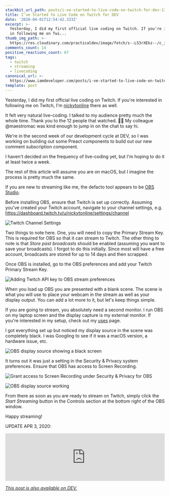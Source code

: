 ```yaml
---
stackbit_url_path: posts/i-ve-started-to-live-code-on-twitch-for-dev-13cn
title: I've Started to Live Code on Twitch for DEV
date: '2020-04-01T12:54:42.333Z'
excerpt: >-
  Yesterday, I did my first official live coding on Twitch. If you're interested
  in following me on Twi...
thumb_img_path: >-
  https://res.cloudinary.com/practicaldev/image/fetch/s--L53rXEkz--/c_imagga_scale,f_auto,fl_progressive,h_420,q_auto,w_1000/https://dev-to-uploads.s3.amazonaws.com/i/4or5dqsjdsqzf3jfsr7t.png
comments_count: 14
positive_reactions_count: 67
tags:
  - twitch
  - streaming
  - livecoding
canonical_url: >-
  https://www.iamdeveloper.com/posts/i-ve-started-to-live-code-on-twitch-for-dev-13cn/
template: post
---
```

Yesterday, I did my first official live coding on Twitch. If you're interested in following me on Twitch, I'm [nickytonline](https://www.twitch.tv/nickytonline) there as well.

It felt very natural live-coding. I talked to my audience pretty much the whole time. Thank you to the 12 people that watched. 👏🏻 My colleague @maestromac was kind enough to jump in on the chat to say hi.

We're in the second week of our development cycle at DEV, so I was working on building out some Preact components to build out our new comment subscription component.

I haven't decided on the frequency of live-coding yet, but I'm hoping to do it at least twice a week.

The rest of this article will assume you are on macOS, but I imagine the process is pretty much the same.

If you are new to streaming like me, the defacto tool appears to be [OBS Studio](https://obsproject.com).

Before installing OBS, ensure that Twitch is set up correctly. Assuming you've created your Twitch account, navigate to your channel settings, e.g. https://dashboard.twitch.tv/u/nickytonline/settings/channel

![Twitch Channel Settings](https://dev-to-uploads.s3.amazonaws.com/i/d82fvqzkqo6jda6jwste.png)

Two things to note here. One, you will need to copy the Primary Stream Key. This is required for OBS so that it can stream to Twitch. The other thing to note is that *Store past broadcasts* should be enabled (assuming you want to save your broadcasts). I forgot to do this initially. Since most will have a free account, broadcasts are stored for up to 14 days and then scrapped.

Once OBS is installed, go to the OBS preferences and add your Twitch Primary Stream Key.

![Adding Twitch API key to OBS stream preferences](https://dev-to-uploads.s3.amazonaws.com/i/qwdarbwg14rfv2grm3x9.png)

When you load up OBS you are presented with a blank scene. The scene is what you will use to place your webcam in the stream as well as your display output. You can add a lot more to it, but let's keep things simple.

If you are going to stream, you absolutely need a second monitor. I run OBS on my laptop screen and the display capture is my external monitor. If you're interested in my setup, check out my [uses](https://www.iamdeveloper.com/uses/) page.

I got everything set up but noticed my display source in the scene was completely black. I was Googling to see if it was a macOS version, a hardware issue, etc.

![OBS display source showing a black screen](https://dev-to-uploads.s3.amazonaws.com/i/tlh0xcnanhfbpfpljx97.png)

It turns out it was just a setting in the Security & Privacy system preferences. Ensure that OBS has access to Screen Recording.

![Grant access to Screen Recording under Security & Privacy for OBS](https://dev-to-uploads.s3.amazonaws.com/i/fd59j6ejad2gpywybjna.png)

![OBS display source working](https://dev-to-uploads.s3.amazonaws.com/i/buqf8e5u5gt4oqixxsed.png)

From there as soon as you are ready to stream on Twitch, simply click the *Start Streaming* button in the Controls section at the bottom right of the OBS window.

Happy streaming!

UPDATE APR 3, 2020:


<iframe class="liquidTag" src="https://dev.to/embed/twitter?args=1246102255620829184" style="border: 0; width: 100%;"></iframe>


*[This post is also available on DEV.](https://dev.to/nickytonline/i-ve-started-to-live-code-on-twitch-for-dev-13cn)*


<script>
const parent = document.getElementsByTagName('head')[0];
const script = document.createElement('script');
script.type = 'text/javascript';
script.src = 'https://cdnjs.cloudflare.com/ajax/libs/iframe-resizer/4.1.1/iframeResizer.min.js';
script.charset = 'utf-8';
script.onload = function() {
    window.iFrameResize({}, '.liquidTag');
};
parent.appendChild(script);
</script>    
